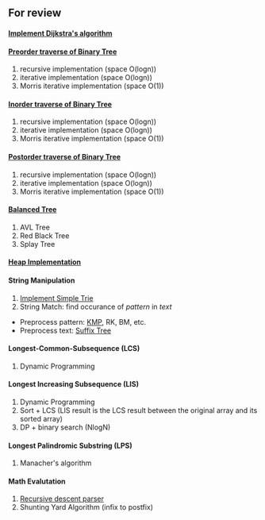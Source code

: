 For review
---

#### [Implement Dijkstra's algorithm](Graph/dijkstra.cpp)

#### [Preorder traverse of Binary Tree](BinaryTree/preOrder.cpp)
1. recursive implementation (space O(logn))
2. iterative implementation (space O(logn))
3. Morris iterative implementation (space O(1))

#### [Inorder traverse of Binary Tree](BinaryTree/inOrder.cpp)
1. recursive implementation (space O(logn))
2. iterative implementation (space O(logn))
3. Morris iterative implementation (space O(1))

#### [Postorder traverse of Binary Tree](BinaryTree/postOrder.cpp)
1. recursive implementation (space O(logn))
2. iterative implementation (space O(logn))
3. Morris iterative implementation (space O(1))

#### [Balanced Tree](Tree/)
1. AVL Tree
2. Red Black Tree
3. Splay Tree

#### [Heap Implementation](Heap/heap.cpp)

#### String Manipulation
1. [Implement Simple Trie](Trie/Trie.h)
2. String Match: find occurance of *pattern* in *text*
  * Preprocess pattern: [KMP](KMP/kmp.cpp), RK, BM, etc.
  * Preprocess text: [Suffix Tree](SuffixTree/)

#### Longest-Common-Subsequence (LCS)

1. Dynamic Programming

#### Longest Increasing Subsequence (LIS)

1. Dynamic Programming
2. Sort + LCS (LIS result is the LCS result between the original array and its sorted array)
3. DP + binary search (NlogN)

#### Longest Palindromic Substring (LPS)
1. Manacher's algorithm

#### Math Evalutation
1. [Recursive descent parser](Expression-Evaluation/)
2. Shunting Yard Algorithm (infix to postfix)

